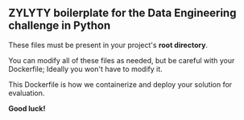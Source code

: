 ## ZYLYTY boilerplate for the Data Engineering challenge in Python

These files must be present in your project's **root directory**.

You can modify all of these files as needed, but be careful with your Dockerfile; Ideally you won't have to modify it.

This Dockerfile is how we containerize and deploy your solution for evaluation.

**Good luck!**
